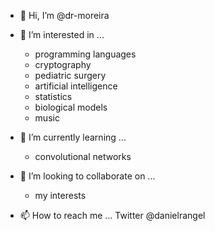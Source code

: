 - 👋 Hi, I’m @dr-moreira

- 👀 I’m interested in ...
  - programming languages
  - cryptography
  - pediatric surgery
  - artificial intelligence
  - statistics
  - biological models 
  - music
- 🌱 I’m currently learning ...
  - convolutional networks
- 💞️ I’m looking to collaborate on ...
  - my interests
- 📫 How to reach me ...
  Twitter @danielrangel

<!---
dr-moreira/dr-moreira is a ✨ special ✨ repository because its `README.md` (this file) appears on your GitHub profile.
You can click the Preview link to take a look at your changes.
--->
